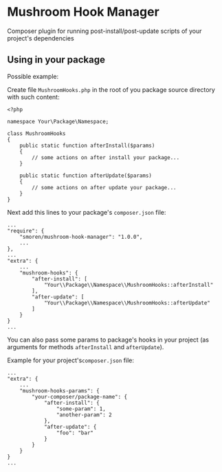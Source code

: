 # Mushroom Hook Manager
Composer plugin for running post-install/post-update scripts of your project's dependencies

## Using in your package
Possible example:

Create file `MushroomHooks.php` in the root of you package source directory with such content:

```
<?php

namespace Your\Package\Namespace;

class MushroomHooks
{
    public static function afterInstall($params)
    {
        // some actions on after install your package...
    }

    public static function afterUpdate($params)
    {
        // some actions on after update your package...
    }
}
```

Next add this lines to your package's `composer.json` file:

```
...
"require": {
    "smoren/mushroom-hook-manager": "1.0.0",
    ...
},
...
"extra": {
    ...
    "mushroom-hooks": {
        "after-install": [
            "Your\\Package\\Namespace\\MushroomHooks::afterInstall"
        ],
        "after-update": [
            "Your\\Package\\Namespace\\MushroomHooks::afterUpdate"
        ]
    }
}
...
```

You can also pass some params to package's hooks in your project
(as arguments for methods `afterInstall` and `afterUpdate`).

Example for your project's`composer.json` file:

```
...
"extra": {
    ...
    "mushroom-hooks-params": {
        "your-composer/package-name": {
            "after-install": {
                "some-param": 1,
                "another-param": 2
            },
            "after-update": {
                "foo": "bar"
            }
        }
    }
}
...
```